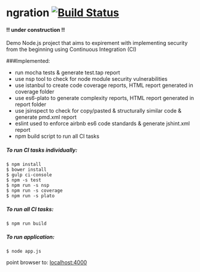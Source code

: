 # ngration [![Build Status](https://travis-ci.org/PatMurp/ngration.svg?branch=dictionary)](https://travis-ci.org/PatMurp/ngration)

#### !! under construction !!

Demo Node.js project that aims to expirement with implementing security from the beginning using Continuous Integration (CI)

###Implemented:  
* run mocha tests & generate test.tap report
* use nsp tool to check for node module  security vulnerabilities
* use istanbul to create code coverage reports, HTML report generated in coverage folder
* use es6-plato to generate complexity reports, HTML report generated in report folder
* use jsinspect to check for copy/pasted & structurally similar code & generate pmd.xml report
* eslint used to enforce airbnb es6 code standards & generate jshint.xml report
* npm build script to run all CI tasks

##### To run CI tasks individually:

	$ npm install 
	$ bower install 
	$ gulp ci-console
	$ npm -s test
	$ npm run -s nsp
	$ npm run -s coverage
	$ npm run -s plato
	
##### To run all CI tasks:

	$ npm run build
	
##### To run application:

	$ node app.js

point browser to: [localhost:4000](http://localhost:4000/)
